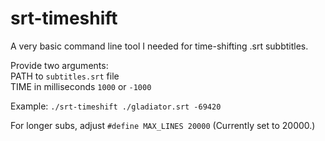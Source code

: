 # srt-timeshift
A very basic command line tool I needed for time-shifting .srt subbtitles.

Provide two arguments:  
PATH to ```subtitles.srt``` file  
TIME in milliseconds ```1000``` or ```-1000```

Example: ```./srt-timeshift ./gladiator.srt -69420```

For longer subs, adjust ```#define MAX_LINES 20000``` (Currently set to 20000.)
